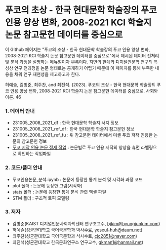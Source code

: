 # 푸코의 초상 - 한국 현대문학 학술장의 푸코 인용 양상 변화, 2008-2021 KCI 학술지 논문 참고문헌 데이터를 중심으로
이 Github 페이지는 "푸코의 초상 - 한국 현대문학 학술장의 푸코 인용 양상 변화, 2008-2021 KCI 학술지 논문 참고문헌 데이터를 중심으로"에서 제시된 데이터 전처리 및 분석 과정을 설명하는 메뉴얼이자 부록이다. 지면의 한계와 디지털인문학 연구의 특성상 연구 전과정을 논문 형태로는 공개하기 어렵기 때문에 이 페이지를 통해 부족한 내용을 채워 연구 재현성을 제고하고자 한다.

허예슬, 김병준, 최주찬, and 최진석. (2023). 푸코의 초상 - 한국 현대문학 학술장의 푸코 인용 양상 변화, 2008-2021 KCI 학술지 논문 참고문헌 데이터를 중심으로. 사회와이론. 46

### 1. 데이터 안내
* 231005_2008_2021_df : 한국 현대문학 학술지 서지 정보
* 231005_2008_2021_ref_df : 한국 현대문학 학술지 참고문헌 정보
* 231005_2008_2021_ref_fu : 위 참고문헌 데이터에서 미셸 푸코 저작 인용한 논문의 참고문헌 정보
* [푸코 저작 인용 논문 정제 작업](https://docs.google.com/spreadsheets/d/12S5-LsJipngKZuecHsV3fp4_7rguoHeDb0ubTLP8yFQ/edit?usp=sharing]) : 논문별로 푸코 인용 저작의 양상을 휴먼 라벨링으로 확인하는 작업파일

### 2. 코드/폴더 안내
* 푸코인용논문_분석.ipynb : 논문에 등장한 통계 분석 및 시각화 과정 코드
* plot 폴더 : 논문에 등장한 그림(시각화)
* stats 폴더 : 논문에 등장한 통계 분석 관련 엑셀 파일
* STM 폴더 : 구조적 토픽 모델링

### 3. 저자
* 김병준(KAIST 디지털인문사회과학센터 연구조교수, bjkim@byungjunkim.com)
* 허예슬(성균관대학교 국어국문학과 박사수료, yeseul-huh@daum.net)
* 최주찬(성균관대학교 국어국문학과 석사수료, cjc2851@naver.com)
* 최진석(성균관대학교 한국문화연구소 연구교수, gkman1@hanmail.net)
